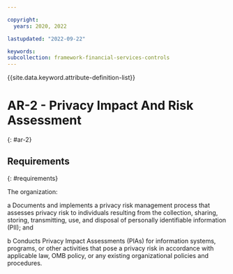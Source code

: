 ```yaml
---

copyright:
  years: 2020, 2022

lastupdated: "2022-09-22"

keywords: 
subcollection: framework-financial-services-controls
---
```


{{site.data.keyword.attribute-definition-list}}

# AR-2 - Privacy Impact And Risk Assessment
{: #ar-2}

## Requirements
{: #requirements}

The organization:

a Documents and implements a privacy risk management process that assesses privacy risk to individuals resulting from the collection, sharing, storing, transmitting, use, and disposal of personally identifiable information (PII); and

b Conducts Privacy Impact Assessments (PIAs) for information systems, programs, or other activities that pose a privacy risk in accordance with applicable law, OMB policy, or any existing organizational policies and procedures.

